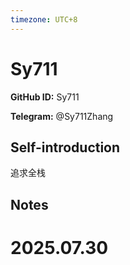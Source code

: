 ```yaml
---
timezone: UTC+8
---
```


# Sy711

**GitHub ID:** Sy711

**Telegram:** @Sy711Zhang

## Self-introduction

追求全栈

## Notes

<!-- Content_START -->

# 2025.07.30


<!-- Content_END -->
